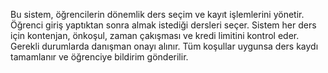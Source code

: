 Bu sistem, öğrencilerin dönemlik ders seçim ve kayıt işlemlerini yönetir.
Öğrenci giriş yaptıktan sonra almak istediği dersleri seçer.
Sistem her ders için kontenjan, önkoşul, zaman çakışması ve kredi limitini kontrol eder.
Gerekli durumlarda danışman onayı alınır.
Tüm koşullar uygunsa ders kaydı tamamlanır ve öğrenciye bildirim gönderilir.

